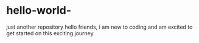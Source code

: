 # hello-world-
just another repository 
hello friends, i am new to coding and am excited to get started on this exciting journey.
